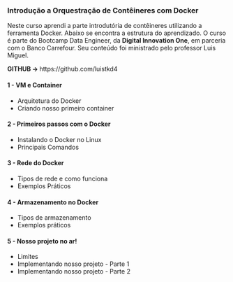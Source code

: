 <h3>Introdução a Orquestração de Contêineres com Docker</h3>

<p>
    Neste curso aprendi a parte introdutória de contêineres utilizando a ferramenta Docker. Abaixo se encontra a estrutura do aprendizado. O curso é parte do Bootcamp Data Engineer, da <b>Digital Innovation One</b>, em parceria com o Banco Carrefour. Seu conteúdo foi ministrado pelo professor Luis Miguel.</p>
<p><b>GITHUB &rarr; </b> https://github.com/luistkd4</p>

<h4>1 - VM e Container</h4>

* Arquitetura do Docker
* Criando nosso primeiro container

<h4>2 - Primeiros passos com o Docker</h4>

* Instalando o Docker no Linux
* Principais Comandos

<h4>3 - Rede do Docker</h4>

* Tipos de rede e como funciona
* Exemplos Práticos

<h4>4 - Armazenamento no Docker</h4>

* Tipos de armazenamento
* Exemplos práticos

<h4>5 - Nosso projeto no ar!</h4>

* Limites
* Implementando nosso projeto - Parte 1
* Implementando nosso projeto - Parte 2
